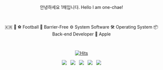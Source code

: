 <div align="center">

안녕하세요 1채입니다.
Hello I am one-chae!

<br>

🇰🇷 🐘 ⚽ Football 🚀 Barrier-Free ⚙ System Software 🛠 Operating System 📦 Back-end Developer 🍎 Apple

<br>

[![Hits](https://hits.seeyoufarm.com/api/count/incr/badge.svg?url=https%3A%2F%2Fgithub.com%2Fywonchae1&count_bg=%23000000&title_bg=%23C40000&icon=smugmug.svg&icon_color=%23FFFFFF&title=VISITORS&edge_flat=true)](https://hits.seeyoufarm.com)

<img src="https://img.shields.io/badge/linux-FCC624?style=for-the-badge&logo=linux&logoColor=white"> &nbsp; <img src="https://img.shields.io/badge/django-092E20?style=for-the-badge&logo=django&logoColor=white"> &nbsp; <img src="https://img.shields.io/badge/nodedotjs-339933?style=for-the-badge&logo=nodedotjs&logoColor=white"> &nbsp; <img src="https://img.shields.io/badge/javascript-F7DF1E?style=for-the-badge&logo=javascript&logoColor=white"> &nbsp; <img src="https://img.shields.io/badge/mysql-4479A1?style=for-the-badge&logo=mysql&logoColor=white">

</div>
